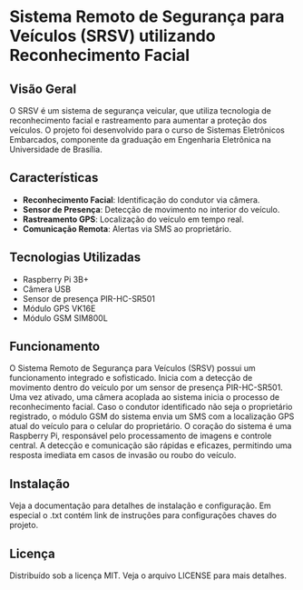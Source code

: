 # Sistema Remoto de Segurança para Veículos (SRSV) utilizando Reconhecimento Facial

## Visão Geral
O SRSV é um sistema de segurança veicular, que utiliza tecnologia de reconhecimento facial e rastreamento para aumentar a proteção dos veículos. O projeto foi desenvolvido para o curso de Sistemas Eletrônicos Embarcados, componente da graduação em Engenharia Eletrônica na Universidade de Brasília.

## Características
- **Reconhecimento Facial**: Identificação do condutor via câmera.
- **Sensor de Presença**: Detecção de movimento no interior do veículo.
- **Rastreamento GPS**: Localização do veículo em tempo real.
- **Comunicação Remota**: Alertas via SMS ao proprietário.

## Tecnologias Utilizadas
- Raspberry Pi 3B+
- Câmera USB
- Sensor de presença PIR-HC-SR501
- Módulo GPS VK16E
- Módulo GSM SIM800L

## Funcionamento

O Sistema Remoto de Segurança para Veículos (SRSV) possui um funcionamento integrado e sofisticado. Inicia com a detecção de movimento dentro do veículo por um sensor de presença PIR-HC-SR501. Uma vez ativado, uma câmera acoplada ao sistema inicia o processo de reconhecimento facial. Caso o condutor identificado não seja o proprietário registrado, o módulo GSM do sistema envia um SMS com a localização GPS atual do veículo para o celular do proprietário. O coração do sistema é uma Raspberry Pi, responsável pelo processamento de imagens e controle central. A detecção e comunicação são rápidas e eficazes, permitindo uma resposta imediata em casos de invasão ou roubo do veículo.

## Instalação
Veja a documentação para detalhes de instalação e configuração. Em especial o .txt contém link de instruções para configurações chaves do projeto.

## Licença
Distribuído sob a licença MIT. Veja o arquivo LICENSE para mais detalhes.

